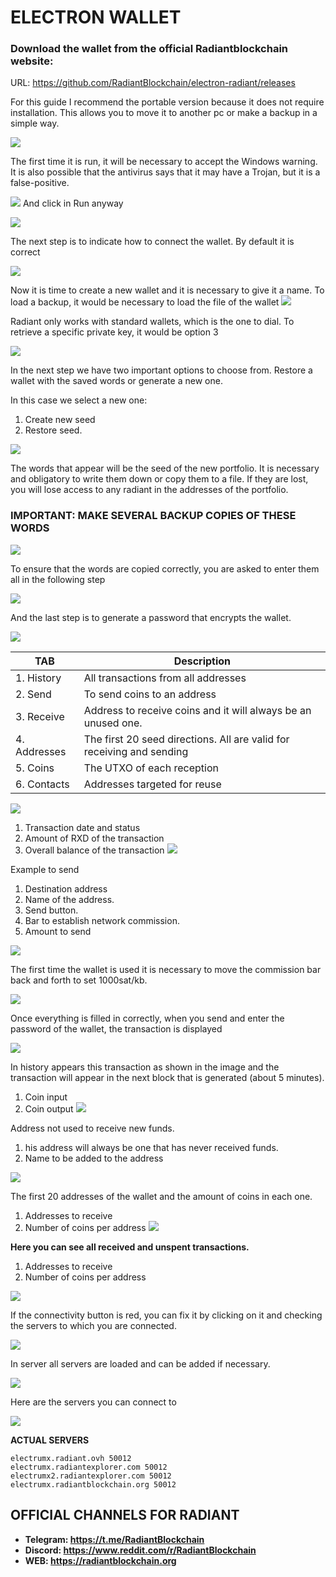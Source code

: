 # ELECTRON WALLET
### Download the wallet from the official Radiantblockchain website:

URL: https://github.com/RadiantBlockchain/electron-radiant/releases

For this guide I recommend the portable version because it does not require installation. This allows you to move it to another pc or make a backup in a simple way.

![](https://raw.githubusercontent.com/Antares-ES/Radiant-Guides/main/How-Use-Wallet/img/01-INSTALLA-WALLET-WINDOWS.png)

The first time it is run, it will be necessary to accept the Windows warning. It is also possible that the antivirus says that it may have a Trojan, but it is a false-positive.

![](https://raw.githubusercontent.com/Antares-ES/Radiant-Guides/main/How-Use-Wallet/img/02-FIRST-STEPS.png)
And click in Run anyway

![](https://raw.githubusercontent.com/Antares-ES/Radiant-Guides/main/How-Use-Wallet/img/03-FIRST-STEPS.png)

The next step is to indicate how to connect the wallet. By default it is correct

![](https://raw.githubusercontent.com/Antares-ES/Radiant-Guides/main/How-Use-Wallet/img/04-FIRST-STEPS.png)

Now it is time to create a new wallet and it is necessary to give it a name. To load a backup, it would be necessary to load the file of the wallet
![](https://raw.githubusercontent.com/Antares-ES/Radiant-Guides/main/How-Use-Wallet/img/05-FIRST-STEPS.png)

Radiant only works with standard wallets, which is the one to dial. To retrieve a specific private key, it would be option 3

![](https://raw.githubusercontent.com/Antares-ES/Radiant-Guides/main/How-Use-Wallet/img/06-FIRST-STEPS.png)

In the next step we have two important options to choose from. Restore a wallet with the saved words or generate a new one.

In this case we select a new one:
1. Create new seed
2. Restore seed.

![](https://raw.githubusercontent.com/Antares-ES/Radiant-Guides/main/How-Use-Wallet/img/07-FIRST-STEPS.png)

The words that appear will be the seed of the new portfolio. It is necessary and obligatory to write them down or copy them to a file. If they are lost, you will lose access to any radiant in the addresses of the portfolio.

### **IMPORTANT: MAKE SEVERAL BACKUP COPIES OF THESE WORDS**

![](https://raw.githubusercontent.com/Antares-ES/Radiant-Guides/main/How-Use-Wallet/img/08-SAVE-SEED.png)

To ensure that the words are copied correctly, you are asked to enter them all in the following step

![](https://raw.githubusercontent.com/Antares-ES/Radiant-Guides/main/How-Use-Wallet/img/09-CHECK-SEED.png)

And the last step is to generate a password that encrypts the wallet.

![](https://raw.githubusercontent.com/Antares-ES/Radiant-Guides/main/How-Use-Wallet/img/10-WALLET-PASSWORD.png)

| TAB | Description |
| ------ | ------ |
| 1. History | All transactions from all addresses |
| 2. Send | To send coins to an address |
| 3. Receive | Address to receive coins and it will always be an unused one. |
| 4. Addresses | The first 20 seed directions. All are valid for receiving and sending |
| 5. Coins | The UTXO of each reception |
| 6. Contacts | Addresses targeted for reuse |
![](https://raw.githubusercontent.com/Antares-ES/Radiant-Guides/main/How-Use-Wallet/img/11-ELECTRON-OPTIONS.png)

1. Transaction date and status
2. Amount of RXD of the transaction
3. Overall balance of the transaction
![](https://raw.githubusercontent.com/Antares-ES/Radiant-Guides/main/How-Use-Wallet/img/12-WALLET-HISTORY.png)

Example to send
1. Destination address
2. Name of the address.
3. Send button.
4. Bar to establish network commission.
5. Amount to send


![](https://raw.githubusercontent.com/Antares-ES/Radiant-Guides/main/How-Use-Wallet/img/13-WALLET-SEND.png)

The first time the wallet is used it is necessary to move the commission bar back and forth to set 1000sat/kb.

![](https://raw.githubusercontent.com/Antares-ES/Radiant-Guides/main/How-Use-Wallet/img/13a-WALLET-SEND-FEE-PROBLEM.png)

Once everything is filled in correctly, when you send and enter the password of the wallet, the transaction is displayed

![](https://raw.githubusercontent.com/Antares-ES/Radiant-Guides/main/How-Use-Wallet/img/13B-WALLET-SEND-TX.png)

In history appears this transaction as shown in the image and the transaction will appear in the next block that is generated (about 5 minutes).

1. Coin input
2. Coin output
![](https://raw.githubusercontent.com/Antares-ES/Radiant-Guides/main/How-Use-Wallet/img/13C-WALLET-SEND-STATUS.png)

Address not used to receive new funds.
1. his address will always be one that has never received funds.
2. Name to be added to the address


![](https://raw.githubusercontent.com/Antares-ES/Radiant-Guides/main/How-Use-Wallet/img/14-WALLET-RECIVE.png)

The first 20 addresses of the wallet and the amount of coins in each one.
1. Addresses to receive
2. Number of coins per address
![](https://raw.githubusercontent.com/Antares-ES/Radiant-Guides/main/How-Use-Wallet/img/15-ADDRESSES.png)

**Here you can see all received and unspent transactions.**
1. Addresses to receive
2. Number of coins per address


![](https://raw.githubusercontent.com/Antares-ES/Radiant-Guides/main/How-Use-Wallet/img/16-WALLET-COIN.png)

If the connectivity button is red, you can fix it by clicking on it and checking the servers to which you are connected.

![](https://raw.githubusercontent.com/Antares-ES/Radiant-Guides/main/How-Use-Wallet/img/17-WALLET-NETWORK.png)

In server all servers are loaded and can be added if necessary.

![](https://raw.githubusercontent.com/Antares-ES/Radiant-Guides/main/How-Use-Wallet/img/18-WALLET-NETWORK-CONFIGURATION.png)

Here are the servers you can connect to

![](https://raw.githubusercontent.com/Antares-ES/Radiant-Guides/main/How-Use-Wallet/img/19-WALLET-NETWORK-STATUS.png)
 
**ACTUAL SERVERS**
```
electrumx.radiant.ovh 50012
electrumx.radiantexplorer.com 50012
electrumx2.radiantexplorer.com 50012
electrumx.radiantblockchain.org 50012
```
## OFFICIAL CHANNELS FOR RADIANT
- **Telegram: https://t.me/RadiantBlockchain**
- **Discord: https://www.reddit.com/r/RadiantBlockchain**
- **WEB: https://radiantblockchain.org**

